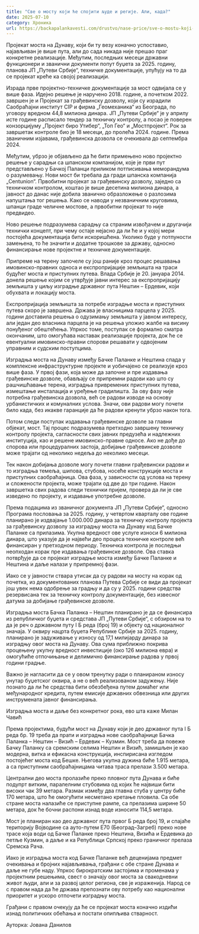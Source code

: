 ```yaml
---
title: "Све о мосту који ће спојити људе и регије. Али, када?"
date: 2025-07-10
category: Хроника
url: https://backapalankavesti.com/drustvo/nase-price/sve-o-mostu-koji-ce-spojiti-ljude-i-regije-ali-kada/
---
```


Пројекат моста на Дунаву, који би ту везу коначно успоставио, најављиван је више пута, али до сада никада није прешао праг конкретне реализације. Међутим, последњих месеци државни функционери и званични документи попут буџета за 2025. годину, планова ЈП „Путеви Србије“, техничке документације, упућују на то да се пројекат креће ка својој реализацији.

Израда прве пројектно-техничке документације за мост одвијала се у више фаза. Идејно решење је наручено 2018. године, а почетком 2022. завршен је и Пројекат за грађевинску дозволу, који су израдили Саобраћајни институт CIP и фирма „Геомеханика“ из Београда, по уговору вредном 44,8 милиона динара. ЈП „Путеви Србије“ је у априлу исте године расписало тендер за техничку контролу, а посао је поверен конзорцијуму „Пројект биро Утибер“, „Топ Гео“ и „Мостпројект“. Рок за завршетак контроле био је 18 месеци, до пролећа 2024. године. Према званичним изјавама, грађевинска дозвола се очекивала до септембра 2024.

Међутим, убрзо је објављено да ће бити примењено ново пројектно решење у сарадњи са шпанском компанијом, које је први пут представљено у Бачкој Паланци приликом потписивања меморандума о разумевању. Нови мост би требала да гради шпанска компанија „Centunion“. Првобитни пројекат за грађевинску дозволу, заједно са техничком контролом, коштао је више десетина милиона динара, а јавност до данас није добила званично образложење о разлозима напуштања тог решења. Како се наводи у незваничним круговима, шпанци граде челичне мостове, а првобитни пројекат то није предвидео.

Ново решење подразумева сарадњу са страним извођачем и другачији технички концепт, при чему остаје нејасно да ли ће и у којој мери постојећа документација бити искоришћена. Уколико буде у потпуности замењена, то ће значити и додатне трошкове за државу, односно финансирање нове пројектне и техничке документације.

Припреме на терену започеле су још раније кроз процес решавања имовинско-правних односа и експропријације земљишта на траси будућег моста и приступних путева. Влада Србије је 20. јануара 2014. донела решење којим се утврђује јавни интерес за експропријацију земљишта у циљу изградње државног пута Нештин – Ердевик, који обухвата и локацију моста.

Експропријација земљишта за потребе изградње моста и приступних путева скоро је завршена. Држава је власницима парцела у 2025. години доставила решења о одузимању земљишта у јавном интересу, али један део власника парцела је на решења уложио жалбе на висину понуђеног обештећења. Упркос томе, поступак се формално сматра окончаним, што омогућава наставак реализације пројекта, док ће се евентуални имовинско-правни спорови решавати у одвојеним управним и судским поступцима.

Изградња моста на Дунаву између Бачке Паланке и Нештина спада у комплексне инфраструктурне пројекте и уобичајено се реализује кроз више фаза. У првој фази, која може да започне и пре издавања грађевинске дозволе, обављају се припремни радови као што су рашчишћавање терена, изградња привремених приступних путева, измештање инсталација и уређење градилишта. За ову фазу није потребна грађевинска дозвола, већ се радови изводе на основу урбанистичких и комуналних услова. Значи, ови радови могу почети било када, без икакве гаранције да ће радови кренути убрзо након тога.

Потом следи поступак издавања грађевинске дозволе за главни објекат, мост. Тај процес подразумева претходно завршену техничку контролу пројекта, сагласности свих јавних предузећа и надлежних институција, као и решене имовинско-правне односе. Ако не дође до спорова или процедуралних застоја, добијање грађевинске дозволе може трајати од неколико недеља до неколико месеци.

Тек након добијања дозволе могу почети главни грађевински радови и то изградња темеља, шипова, стубова, носеће конструкције моста и приступних саобраћајница. Ова фаза, у зависности од услова на терену и сложености пројекта, може трајати од две до три године. Након завршетка свих радова следи технички пријем, провера да ли је све изведено по пројекту, и издавање употребне дозволе.

Према подацима из званичног документа ЈП „Путеви Србије“, односно Програма пословања за 2025. годину, у четвртом кварталу ове године планирано је издвајање 1.000.000 динара за техничку контролу пројекта за грађевинску дозволу за изградњу моста на Дунаву код Бачке Паланке са прилазима. Укупна вредност ове услуге износи 6 милиона динара, што указује да је највећи део процеса техничке контроле већ финансиран у претходном периоду. Техничка контрола је последњи неопходан корак пре издавања грађевинске дозволе. Ова ставка потврђује да се пројекат изградње моста између Бачке Паланке и Нештина и даље налази у припремној фази.

Иако се у јавности ствара утисак да су радови на мосту на корак од почетка, из документованих планова Путева Србије се види да пројекат још увек нема одобрење за градњу и да су у 2025. години средства резервисана тек за техничку контролу документације, без извесног датума за добијање грађевинске дозволе.

Изградња моста Бачка Паланка – Нештин планирано је да се финансира из републичког буџета и средстава ЈП „Путеви Србије“, с обзиром на то да је реч о државном путу I Б реда (број 19) и објекту од националног значаја. У оквиру нацрта буџета Републике Србије за 2025. годину, планирано је задуживање у износу од 17,1 милијарду динара за изградњу овог моста на Дунаву. Ова сума приближно покрива процењену укупну вредност инвестиције (око 126 милиона евра) и омогућиће отпочињање и делимично финансирање радова у првој години градње.

Важно је нагласити да се у овом тренутку ради о планираном износу унутар буџетског оквира, а не о већ реализованом задужењу. Није познато да ли ће средства бити обезбеђена путем домаћег или међународног кредита, путем емисије државних обвезница или других инструмената јавног финансирања.

Изградња моста и даље без конкретног рока, ево шта каже Милан Чавић

Према пројектима, будући мост на Дунаву који је део државног пута I Б реда бр. 19 треба да прати и изградња нове саобраћајнице Бачка Паланка – Нештин – Визић – Ердевик – Кузмин. Мост треба да повеже Бачку Паланку са сремским селима Нештин и Визић, замишљен је као модерна, витка и ефикасна конструкција, инспирисана изгледом постојећег моста код Бешке. Његова укупна дужина биће 1.915 метара, а са приступним саобраћајницама читава траса прелази 3.500 метара.

Централни део моста пролазиће преко пловног пута Дунава и биће подупрт витким, паралелним стубовима од којих ће највиши бити високи чак 39 метара. Размак између два главна стуба у центру биће 170 метара, што ће омогућити несметано кретање пловила. Са обе стране моста налазиће се приступне рампе, са прелазима ширине 50 метара, док ће бочни распони изнад воде износити 114,5 метара.

Мост је планиран као део државног пута првог Б реда број 19, и спајаће територију Војводине са ауто-путем Е70 (Београд–Загреб) преко нове трасе која води од Бачке Паланке преко Нештина, Визића и Ердевика до петље Кузмин, а даље и ка Републици Српској преко граничног прелаза Сремска Рача.

Иако је изградња моста код Бачке Паланке већ деценијама предмет очекивања и бројних најављивања, грађани с обе стране Дунава и даље не губе наду. Упркос бирократским застојима и променама у пројектним решењима, свест о значају овог моста за свакодневни живот људи, али и за развој целог региона, све је израженија. Народ се с правом нада да ће држава препознати ову потребу као национални приоритет и ускоро отпочети изградњу моста.

Грађани с правом очекују да ће се пројекат мостa коначно издићи изнад политичких обећања и постати опипљива стварност.

Ауторка: Јована Данилов
